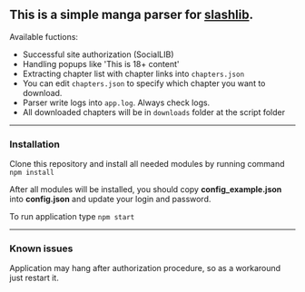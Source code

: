 This is a simple manga parser for [slashlib](https://v2.slashlib.me).
----
Available fuctions:
+ Successful site authorization (SocialLIB)
+ Handling popups like 'This is 18+ content'
+ Extracting chapter list with chapter links into `chapters.json`
+ You can edit `chapters.json` to specify which chapter you want to download.
+ Parser write logs into `app.log`. Always check logs.
+ All downloaded chapters will be in `downloads` folder at the script folder
----
### Installation

Clone this repository and install all needed modules by running command
`npm install`

After all modules will be installed, you should copy **config_example.json** into **config.json**
and update your login and password.

To run application type `npm start`

----
### Known issues
Application may hang after authorization procedure, so as a workaround just restart it.
